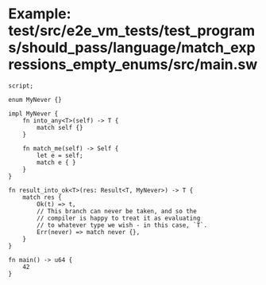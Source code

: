 # Example: test/src/e2e_vm_tests/test_programs/should_pass/language/match_expressions_empty_enums/src/main.sw

```sway
script;

enum MyNever {}

impl MyNever {
    fn into_any<T>(self) -> T {
        match self {}
    }

    fn match_me(self) -> Self {
        let e = self;
        match e { }
    }
}

fn result_into_ok<T>(res: Result<T, MyNever>) -> T {
    match res {
        Ok(t) => t,
        // This branch can never be taken, and so the
        // compiler is happy to treat it as evaluating
        // to whatever type we wish - in this case, `T`.
        Err(never) => match never {},
    }
}

fn main() -> u64 {
    42
}

```
